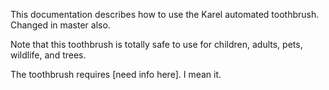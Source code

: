 This documentation describes how to use the Karel automated toothbrush. Changed in master also.

Note that this toothbrush is totally safe to use for children, adults, pets, wildlife, and trees.

The toothbrush requires [need info here]. I mean it.